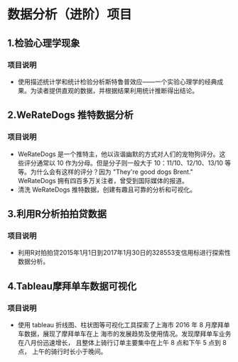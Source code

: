 # 数据分析（进阶）项目

## 1.检验心理学现象

### 项目说明
*
    使用描述统计学和统计检验分析斯特鲁普效应——一个实验心理学的经典成果。为读者提供直观的数据，并根据结果利用统计推断得出结论。

## 2.WeRateDogs 推特数据分析
### 项目说明
*
    WeRateDogs 是一个推特主，他以诙谐幽默的方式对人们的宠物狗评分。这些评分通常以 10 作为分母。但是分子则一般大于 10：11/10、12/10、13/10 等等。为什么会有这样的评分？因为 "They're good dogs Brent." WeRateDogs 拥有四百多万关注者，曾受到国际媒体的报道。
*
    清洗 WeRateDogs 推特数据，创建有趣且可靠的分析和可视化。

## 3.利用R分析拍拍贷数据

### 项目说明
*
    利用R对拍拍贷2015年1月1日到2017年1月30日的328553支信用标进行探索性数据分析。

## 4.Tableau摩拜单车数据可视化

### 项目说明
*
    使用 tableau 折线图、柱状图等可视化工具探索了上海市 2016 年 8 月摩拜单车数据，展现了摩拜单车在上 海市的发展趋势及使用情况。发现摩拜单车业务在八月份迅速增长， 且整体上骑行订单主要集中在上午 8 点和下午 5 点到 8 点， 上午的骑行时长小于晚间。
